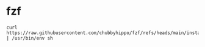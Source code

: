 # fzf
```shell
curl https://raw.githubusercontent.com/chubbyhippo/fzf/refs/heads/main/install.sh | /usr/bin/env sh
```
